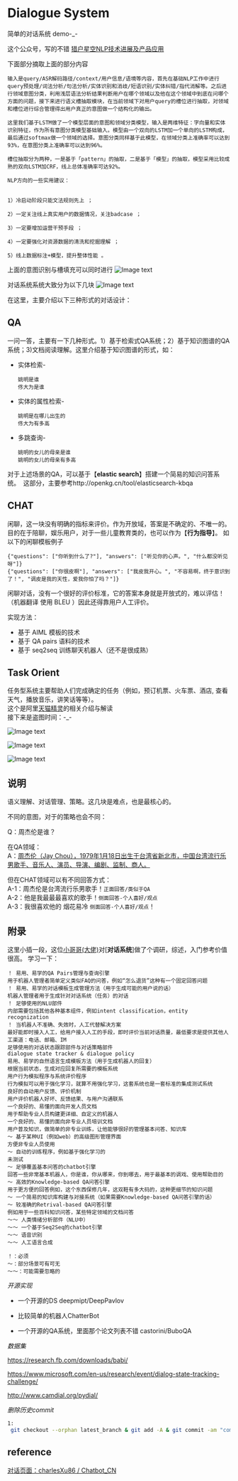 # Dialogue System

简单的对话系统 demo-_-

这个公众号，写的不错
[猎户星空NLP技术进展及产品应用](https://mp.weixin.qq.com/s?__biz=MzU1NTMyOTI4Mw==&mid=2247486626&idx=1&sn=a537f1d9bbe5a686da37febbde17433b&chksm=fbd4bececca337d86a43d374570ff8e692d401bf2f5454101bc95bdb2253e6785a3ee68d56f5&scene=21#wechat_redirect)

下面部分摘取上面的部分内容
```
输入是query/ASR解码路径/context/用户信息/语境等内容，首先在基础NLP工作中进行query预处理/词法分析/句法分析/实体识别和消歧/短语识别/实体纠错/指代消解等。之后进行领域意图分类，利用浅层语法分析结果判断用户在哪个领域以及他在这个领域中到底在问哪个方面的问题，接下来进行语义槽抽取模块，在当前领域下对用户query的槽位进行抽取，对领域和槽位进行综合管理得出用户真正的意图做一个结构化的输出。

这里我们基于LSTM做了一个模型层面的意图和领域分类模型，输入是两维特征：字向量和实体识别特征，作为所有意图分类模型基础输入。模型由一个双向的LSTM加一个单向的LSTM构成，最后通过softmax做一个领域的选择。意图分类同样基于此模型，在领域分类上准确率可以达到93%，在意图分类上准确率可以达到96%。

槽位抽取分为两种，一是基于「pattern」的抽取，二是基于「模型」的抽取，模型采用比较成熟的双向LSTM加CRF，线上总体准确率可达92%。

NLP方向的一些实用建议：


1）冷启动阶段只能文法规则先上 ；

2）一定关注线上真实用户的数据情况，关注badcase ；

3）一定要增加运营干预手段 ；

4）一定要强化对资源数据的清洗和挖掘理解 ；

5）线上数据标注+模型，提升整体性能 。
```

上面的意图识别与槽填充可以同时进行
![Image text](./images/lh-1.png)


对话系统系统大致分为以下几块
![Image text](./images/ds.jpg)



在这里，主要介绍以下三种形式的对话设计：

## QA

一问一答，主要有一下几种形式。1）基于检索式QA系统；2）基于知识图谱的QA系统；3)文档阅读理解。这里介绍基于知识图谱的形式，如：
- 实体检索-
    
    ```
    姚明是谁
    佟大为是谁
    ```
- 实体的属性检索-

    ```
    姚明是在哪儿出生的
    佟大为有多高
    ```
- 多跳查询-

    ```
    姚明的女儿的母亲是谁
    姚明的女儿的母亲有多高
    ```

对于上述场景的QA，可以基于【**elastic search**】搭建一个简易的知识问答系统。
 这部分，主要参考http://openkg.cn/tool/elasticsearch-kbqa


## CHAT

闲聊，这一块没有明确的指标来评价。作为开放域，答案是不确定的、不唯一的。目的在于陪聊，娱乐用户，对于一些儿童教育类的，也可以作为【**行为指导**】。
如以下的闲聊模板例子
```
{"questions": ["你听到什么了?"], "answers": ["听见你的心声。", "什么都没听见呀"]}
{"questions": ["你很皮啊"], "answers": ["我皮我开心。", "不容易啊，终于意识到了！", "调皮是我的天性，爱我你怕了吗？"]}
```
闲聊对话，没有一个很好的评价标准，它的答案本身就是开放式的，难以评估！（机器翻译 使用 BLEU ）因此还得靠用户人工评价。

实现方法：
- 基于 AIML 模板的技术
- 基于 QA pairs 语料的技术
- 基于 seq2seq 训练聊天机器人（还不是很成熟）



## Task Orient

任务型系统主要帮助人们完成确定的任务（例如，预订机票、火车票、酒店, 查看天气，播放音乐，讲笑话等等）。\
这个是阿里[天猫精灵](http://www.sohu.com/a/206109679_473283)的相关介绍与解读\
接下来是盗图时间：-_-

![Image text](./images/al-tmjl-1.jpg)

![Image text](./images/al-tmjl-2.jpg)

![Image text](./images/al-tmjl-3.jpg)

## 说明

语义理解、对话管理、策略。这几块是难点，也是最核心的。

不同的意图，对于的策略也会不同：

Q：周杰伦是谁？

在QA领域：\
A：[周杰伦（Jay Chou），1979年1月18日出生于台湾省新北市，中国台湾流行乐男歌手、音乐人、演员、导演、编剧、监制、商人。](https://baike.baidu.com/item/%E5%91%A8%E6%9D%B0%E4%BC%A6/129156?fr=aladdin)

但在CHAT领域可以有不同回答方式：\
A-1：周杰伦是台湾流行乐男歌手！`正面回答/类似于QA`\
A-2：他是我最最最喜欢的歌手！`侧面回答-个人喜好/观点`\
A-3：我很喜欢他的 烟花易冷 `侧面回答-个人喜好/观点`！


## 附录

这里小插一段，这位[小哥哥(大佬)](https://github.com/qhduan/ConversationalRobotDesign)对[**对话系统**]做了个调研，综述，入门参考价值很高。
学习一下：
```
！ 易用、易学的QA Pairs管理与查询引擎
用于机器人管理者简单定义类似FAQ的问答，例如“怎么退货”这种有一个固定回答问题
！ 易用、易学的对话模板生成管理方法（用于生成可能的用户说的话）
机器人管理者用于生成针对对话系统（任务）的对话
！ 足够使用的NLU部件
内部需要包括其他各种基本组件，例如intent classification，entity recognization
！ 当机器人不准确、失效时，人工代替解决方案
最好能即时接入人工，给用户接入人工的手段，即时评价当前对话质量，最低要求是提供其他人工渠道：电话、邮箱、IM
足够使用的对话状态跟踪部件与对话策略部件
dialogue state tracker & dialogue policy
易用、易学的自然语言生成模板方法（用于生成机器人的回复）
根据当前状态，生成对应回复所需要的模板系统
用户行为模拟程序与系统评价程序
行为模拟可以用于强化学习，就算不用强化学习，这套系统也是一套标准的集成测试系统
良好的自动用户反馈、评价机制
用户评价机器人好坏、反馈结果、与用户沟通联系
一个良好的、易懂的面向开发人员文档
用于帮助专业人员构建更详细、自定义的机器人
一个良好的、易懂的面向非专业人员培训文档
用户普及知识，做简单的非专业训练，让他能够很好的管理基本问答、知识库
～ 基于某种UI（例如web）的高级图形管理界面
方便非专业人员使用
～ 自动的训练程序，例如基于强化学习的
未测试
～ 足够覆盖基本问答的chatbot引擎
回答一些非常基本机器人，你是谁，你从哪来，你到哪去，用于最基本的调戏、使用帮助目的
～ 高效的Knowledge-based QA问答引擎
用于更方便的回答例如，这个东西保修几年，这双鞋有多大码的，这种更细节的知识问题
～ 一个简易的知识库构建与对接系统（如果需要Knowledge-based QA问答引擎的话）
～ 较准确的Retrival-based QA问答引擎
例如用于一些百科知识问答，某些特定领域的文档问答
～～ 人类情绪分析部件（NLU中）
～～ 一个基于Seq2Seq的chatbot引擎
～～ 语音识别
～～ 人工语言合成

！：必须
～：部分场景可有可无
～～：可能需要忽略的

```

*开源实现*

- 一个开源的DS deepmipt/DeepPavlov

- 比较简单的机器人ChatterBot

- 一个开源的QA系统，里面那个论文列表不错 castorini/BuboQA

*数据集*

https://research.fb.com/downloads/babi/

https://www.microsoft.com/en-us/research/event/dialog-state-tracking-challenge/

http://www.camdial.org/pydial/

*删除历史commit*
```bash
1:
 git checkout --orphan latest_branch & git add -A & git commit -am "commit message" & git branch -D master & git branch -m master & git push -f origin master
```

## reference

[对话页面：charlesXu86 / Chatbot_CN](https://github.com/charlesXu86/Chatbot_CN)


